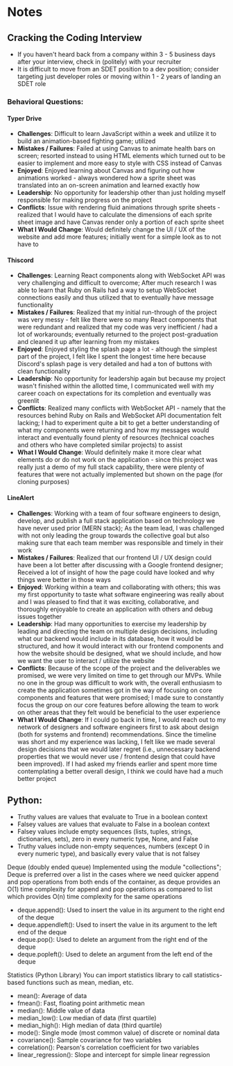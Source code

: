 # Notes

## **Cracking the Coding Interview**
- If you haven't heard back from a company within 3 - 5 business days after your interview, check in (politely) with your recruiter
- It is difficult to move from an SDET position to a dev position; consider targeting just developer roles or moving within 1 - 2 years of landing an SDET role

### Behavioral Questions:
#### **Typer Drive**
- **Challenges**: Difficult to learn JavaScript within a week and utilize it to build an animation-based fighting game; utilized 
- **Mistakes / Failures**: Failed at using Canvas to animate health bars on screen; resorted instead to using HTML elements which turned out to be easier to implement and more easy to style with CSS instead of Canvas
- **Enjoyed**: Enjoyed learning about Canvas and figuring out how animations worked - always wondered how a sprite sheet was translated into an on-screen animation and learned exactly how
- **Leadership**: No opportunity for leadership other than just holding myself responsible for making progress on the project
- **Conflicts**: Issue with rendering fluid animations through sprite sheets - realized that I would have to calculate the dimensions of each sprite sheet image and have Canvas render only a portion of each sprite sheet
- **What I Would Change**: Would definitely change the UI / UX of the website and add more features; initially went for a simple look as to not have to 

#### **Thiscord**
- **Challenges**: Learning React components along with WebSocket API was very challenging and difficult to overcome; After much research I was able to learn that Ruby on Rails had a way to setup WebSocket connections easily and thus utilized that to eventually have message functionality
- **Mistakes / Failures**: Realized that my initial run-through of the project was very messy - felt like there were so many React components that were redundant and realized that my code was very inefficient / had a lot of workarounds; eventually returned to the project post-graduation and cleaned it up after learning from my mistakes
- **Enjoyed**: Enjoyed styling the splash page a lot - although the simplest part of the project, I felt like I spent the longest time here because Discord's splash page is very detailed and had a ton of buttons with clean functionality 
- **Leadership**: No opportunity for leadership again but because my project wasn't finished within the allotted time, I communicated well with my career coach on expectations for its completion and eventually was greenlit
- **Conflicts**: Realized many conflicts with WebSocket API - namely that the resources behind Ruby on Rails and WebSocket API documentation felt lacking; I had to experiment quite a bit to get a better understanding of what my components were returning and how my messages would interact and eventually found plenty of resources (technical coaches and others who have completed similar projects) to assist
- **What I Would Change**: Would definitely make it more clear what elements do or do not work on the application - since this project was really just a demo of my full stack capability, there were plenty of features that were not actually implemented but shown on the page (for cloning purposes)

#### **LineAlert**
- **Challenges**: Working with a team of four software engineers to design, develop, and publish a full stack application based on technology we have never used prior (MERN stack); As the team lead, I was challenged with not only leading the group towards the collective goal but also making sure that each team member was responsible and timely in their work
- **Mistakes / Failures**: Realized that our frontend UI / UX design could have been a lot better after discussing with a Google frontend designer; Received a lot of insight of how the page could have looked and why things were better in those ways
- **Enjoyed**: Working within a team and collaborating with others; this was my first opportunity to taste what software engineering was really about and I was pleased to find that it was exciting, collaborative, and thoroughly enjoyable to create an application with others and debug issues together
- **Leadership**: Had many opportunities to exercise my leadership by leading and directing the team on multiple design decisions, including what our backend would include in its database, how it would be structured, and how it would interact with our frontend components and how the website should be designed, what we should include, and how we want the user to interact / utilize the website
- **Conflicts**: Because of the scope of the project and the deliverables we promised, we were very limited on time to get through our MVPs. While no one in the group was difficult to work with, the overall enthusiasm to create the application sometimes got in the way of focusing on core components and features that were promised; I made sure to constantly focus the group on our core features before allowing the team to work on other areas that they felt would be beneficial to the user experience
- **What I Would Change**: If I could go back in time, I would reach out to my network of designers and software engineers first to ask about design (both for systems and frontend) recommendations. Since the timeline was short and my experience was lacking, I felt like we made several design decisions that we would later regret (i.e., unnecessary backend properties that we would never use / frontend design that could have been improved). If I had asked my friends earlier and spent more time contemplating a better overall design, I think we could have had a much better project

## Python:
- Truthy values are values that evaluate to True in a boolean context
- Falsey values are values that evaluate to False in a boolean context
- Falsey values include empty sequences (lists, tuples, strings, dictionaries, sets), zero in every numeric type, None, and False
- Truthy values include non-empty sequences, numbers (except 0 in every numeric type), and basically every value that is not falsey

Deque (doubly ended queue) 
Implemented using the module "collections"; Deque is preferred over a list in the cases where we need quicker append and pop operations from both ends of the container, as deque provides an O(1) time complexity for append and pop operations as compared to list which provides O(n) time complexity for the same operations
- deque.append(): Used to insert the value in its argument to the right end of the deque
- deque.appendleft(): Used to insert the value in its argument to the left end of the deque
- deque.pop(): Used to delete an argument from the right end of the deque
- deque.popleft(): Used to delete an argument from the left end of the deque

Statistics (Python Library)
You can import statistics library to call statistics-based functions such as mean, median, etc.
- mean(): Average of data
- fmean(): Fast, floating point arithmetic mean
- median(): Middle value of data
- median_low(): Low median of data (first quartile)
- median_high(): High median of data (third quartile)
- mode(): Single mode (most common value) of discrete or nominal data
- covariance(): Sample covariance for two variables
- correlation(): Pearson's correlation coefficient for two variables
- linear_regression(): Slope and intercept for simple linear regression
